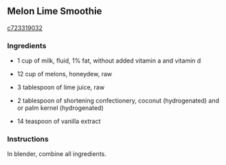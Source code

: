 ## Melon Lime Smoothie

[c723319032](http://www.food.com/recipe/melon-lime-smoothie-508790)

### Ingredients

 - 1 cup of milk, fluid, 1% fat, without added vitamin a and vitamin d

 - 12 cup of melons, honeydew, raw

 - 3 tablespoon of lime juice, raw

 - 2 tablespoon of shortening confectionery, coconut (hydrogenated) and or palm kernel (hydrogenated)

 - 14 teaspoon of vanilla extract

### Instructions

In blender, combine all ingredients.